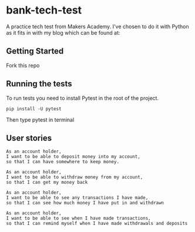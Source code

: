# bank-tech-test

A practice tech test from Makers Academy. I've chosen to do it with Python as
it fits in with my blog which can be found at:

## Getting Started

Fork this repo

## Running the tests

To run tests you need to install Pytest in the root of the project.

```
pip install -U pytest
```

Then type pytest in terminal

## User stories

```
As an account holder,
I want to be able to deposit money into my account,
so that I can have somewhere to keep money.
```

```
As an account holder,
I want to be able to withdraw money from my account,
so that I can get my money back
```

```
As an account holder,
I want to be able to see any transactions I have made,
so that I can see how much money I have put in and withdrawn
```

```
As an account holder,
I want to be able to see when I have made transactions,
so that I can remind myself when I have made withdrawals and deposits
```
